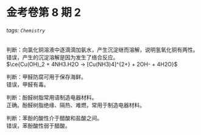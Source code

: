 # 金考卷第 8 期 2

###### tags: `Chemistry`

判断：向氯化铜溶液中逐滴滴加氨水，产生沉淀继而溶解，说明氢氧化铜有两性。  
错误，产生的沉淀溶解是因为发生了络合反应。  
$\ce{Cu(OH)_2 + 4NH3.H2O -> [Cu(NH3)4]^{2+} + 2OH- + 4H2O}$

判断：甲醛防腐可用于保存海鲜。  
错误，甲醛有毒。

判断：酚醛树脂常用语制造电器材料。  
正确。酚醛树脂绝缘、隔热、难燃，常用于制造电器材料。

判断：苯酚的酸性介于醋酸和盐酸之间。  
错误，苯酚酸性弱于醋酸。